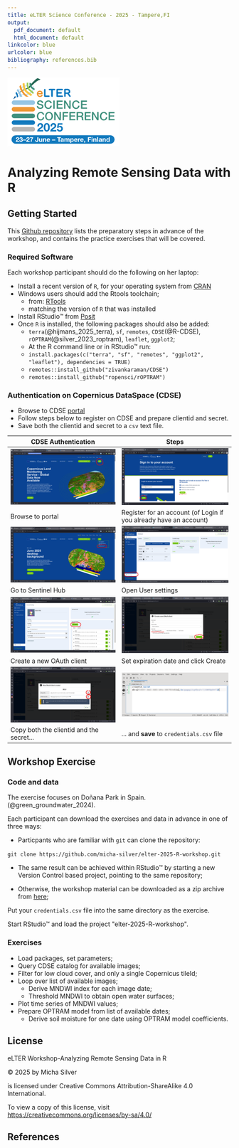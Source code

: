 ```yaml
---
title: eLTER Science Conference - 2025 - Tampere,FI
output:
  pdf_document: default
  html_document: default
linkcolor: blue
urlcolor: blue
bibliography: references.bib
---
```


![](./figures/eLTER_SC_Logo.png)

# Analyzing Remote Sensing Data with R

## Getting Started

This [Github repository](https://github.com/micha-silver/elter-workshop-2025)
lists the preparatory steps in advance of the workshop, 
and contains the practice exercises that will be covered.

### Required Software

Each workshop participant should do the following on her laptop:

- Install a recent version of `R`, for your operating system from [CRAN](https://cran.r-project.org)
- Windows users should add the Rtools toolchain;
  - from: [RTools](https://cran.r-project.org/bin/windows/Rtools/)
  - matching the version of `R` that was installed
- Install RStudio&trade; from [Posit](https://posit.co/download/rstudio-desktop/)
- Once `R` is installed, the following packages should also be added:
  - `terra`(@hijmans_2025_terra), `sf`, `remotes`, `CDSE`(@R-CDSE), `rOPTRAM`(@silver_2023_roptram), `leaflet`, `ggplot2`;
  - At the R command line or in RStudio&trade; run:
  - `install.packages(c("terra", "sf", "remotes", "ggplot2", "leaflet"), dependencies = TRUE)`
  - `remotes::install_github("zivankaraman/CDSE")`
  - `remotes::install_github("ropensci/rOPTRAM")`

### Authentication on Copernicus DataSpace (CDSE)

- Browse to CDSE [portal](https://dataspace.copernicus.eu)
- Follow steps below to register on CDSE and prepare clientid and secret.
- Save both the clientid and secret to a `csv` text file.

| CDSE Authentication | Steps |
| ----------------------------------- | ----------------------------------- |
|![CDSE-1](./figures/CDSE_1.png)|![CDSE-2](./figures/CDSE_2.png)|
| Browse to portal | Register for an account (of Login if you already have an account)
|![CDSE-3](./figures/CDSE_3.png)|![CDSE-4](./figures/CDSE_4.png)|
| Go to Sentinel Hub | Open User settings | 
|![CDSE-5](./figures/CDSE_5.png)|![CDSE-6](./figures/CDSE_6.png)|
| Create a new OAuth client | Set expiration date and click Create |
|![CDSE-7](./figures/CDSE_7.png)|![CDSE-8](./figures/CDSE_8.png)|
| Copy both the clientid and the secret... | ... and **save** to `credentials.csv` file |

## Workshop Exercise

### Code and data

The exercise focuses on Doñana Park in Spain. (@green_groundwater_2024).

Each participant can download the exercises and data in advance in one of three ways:

- Particpants who are familiar with `git` can clone the repository: 

`git clone https://github.com/micha-silver/elter-2025-R-workshop.git`

- The same result can be achieved within RStudio&trade; by starting a new Version Control based project, pointing to the same repository;

- Otherwise, the workshop material can be downloaded as a zip archive from [here](https://github.com/micha-silver/elter-2025-R-workshop/archive/refs/heads/main.zip);

Put your `credentials.csv` file into the same directory as the exercise.

Start RStudio&trade; and load the project "elter-2025-R-workshop".

### Exercises

- Load packages, set parameters;
- Query CDSE catalog for available images;
- Filter for low cloud cover, and only a single Copernicus tileId;
- Loop over list of available images;
  - Derive MNDWI index for each image date;
  - Threshold MNDWI to obtain open water surfaces;
- Plot time series of MNDWI values;
- Prepare OPTRAM model from list of available dates;
  - Derive soil moisture for one date using OPTRAM model coefficients.


## License

eLTER Workshop-Analyzing Remote Sensing Data in R 

© 2025 by Micha Silver 

is licensed under Creative Commons Attribution-ShareAlike 4.0 International.

To view a copy of this license, visit https://creativecommons.org/licenses/by-sa/4.0/

## References